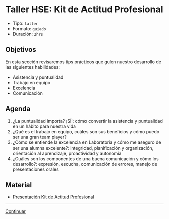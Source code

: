 # Taller HSE: Kit de Actitud Profesional
- Tipo: `taller`
- Formato: `guiado`
- Duración: `2hrs`

## Objetivos

En esta sección revisaremos tips prácticos que guíen nuestro desarrollo de
las siguientes habilidades:
* Asistencia y puntualidad
* Trabajo en equipo
* Excelencia
* Comunicación

## Agenda

1. ¿La puntualidad importa? ¡SÍ!: cómo convertir la asistencia y puntualidad
en un hábito para nuestra vida
2. ¿Qué es el trabajo en equipo, cuáles son sus beneficios y cómo puedo ser
una gran team player?
3. ¿Cómo se entiende la excelencia en Laboratoria y cómo me aseguro de ser
una alumna excelente?: integridad, planificación y organización, orientación
al aprendizaje, proactividad y autonomía
4. ¿Cuáles son los componentes de una buena comunicación y cómo los
desarrollo?: expresión, escucha, comunicación de errores, manejo de
presentaciones orales

## Material
* [Presentación Kit de Actitud Profesional](https://docs.google.com/presentation/d/1GfqZTQbekbyJf4UqP-RqrSB1zDDhKu9bvUv5u7u7vdg/edit#slide=id.g266b40249b_0_0)

***
[Continuar](04-solutions-final-products.md)
